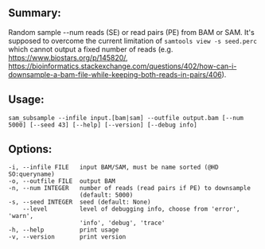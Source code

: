 ## Summary:
Random sample --num reads (SE) or read pairs (PE) from BAM or SAM. It's supposed to overcome the current limitation of `samtools view -s seed.perc` which cannot
output a fixed number of reads (e.g. https://www.biostars.org/p/145820/, https://bioinformatics.stackexchange.com/questions/402/how-can-i-downsample-a-bam-file-while-keeping-both-reads-in-pairs/406).

## Usage:
    sam_subsample --infile input.[bam|sam] --outfile output.bam [--num 5000] [--seed 43] [--help] [--version] [--debug info]

## Options:
    -i, --infile FILE   input BAM/SAM, must be name sorted (@HD SO:queryname)
    -o, --outfile FILE  output BAM
    -n, --num INTEGER   number of reads (read pairs if PE) to downsample
                        (default: 5000)
    -s, --seed INTEGER  seed (default: None)
        --level         level of debugging info, choose from 'error', 'warn',
                        'info', 'debug', 'trace'
    -h, --help          print usage
    -v, --version       print version
    
